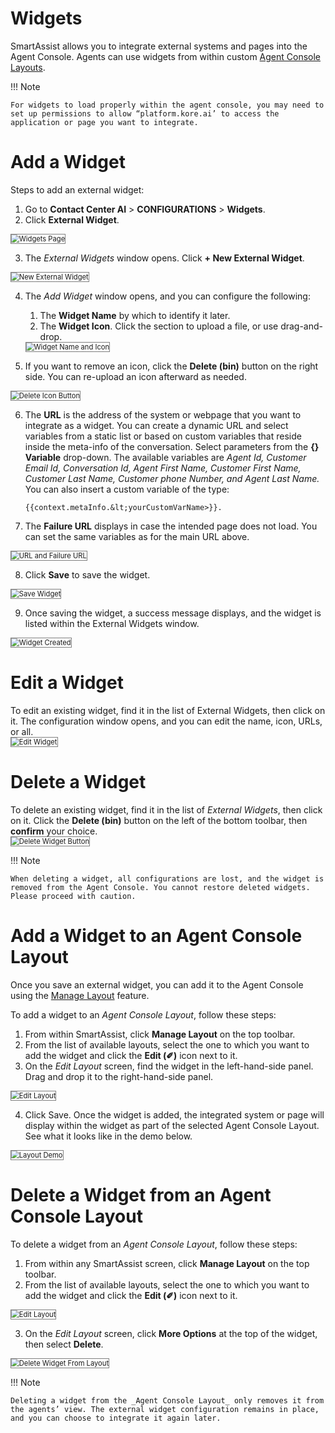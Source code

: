 # Widgets

SmartAssist allows you to integrate external systems and pages into the Agent Console. Agents can use widgets from within custom [Agent Console Layouts](../../../console/manage-layout/manage-layout.md).

!!! Note

    For widgets to load properly within the agent console, you may need to set up permissions to allow “platform.kore.ai’ to access the application or page you want to integrate. 

# Add a Widget

Steps to add an external widget:

1. Go to **Contact Center AI** > **CONFIGURATIONS** > **Widgets**.
2. Click **External Widget**.  
<img src="../images/widgets-page.png" alt="Widgets Page" title="Widgets Page" style="border: 1px solid gray; zoom:80%;">

3. The _External Widgets_ window opens. Click **+ New External Widget**.
<img src="../images/new-external-widget.png" alt="New External Widget" title="New External Widget" style="border: 1px solid gray; zoom:80%;">

4. The _Add Widget_ window opens, and you can configure the following:
    1. The **Widget Name** by which to identify it later.
    2. The **Widget Icon**. Click the section to upload a file, or use drag-and-drop.  
    <img src="../images/widget-name-and-icon.png" alt="Widget Name and Icon" title="Widget Name and Icon" style="border: 1px solid gray; zoom:80%;">

5. If you want to remove an icon, click the **Delete (bin)** button on the right side. You can re-upload an icon afterward as needed.   
<img src="../images/delete-icon-button.png" alt="Delete Icon Button" title="Delete Icon Button" style="border: 1px solid gray; zoom:80%;">

6. The **URL** is the address of the system or webpage that you want to integrate as a widget. You can create a dynamic URL and select variables from a static list or based on custom variables that reside inside the meta-info of the conversation. Select parameters from the **{} Variable** drop-down. The available variables are _Agent Id, Customer Email Id, Conversation Id, Agent First Name, Customer First Name, Customer Last Name, Customer phone Number, and Agent Last Name._ You can also insert a custom variable of the type:
    ```
    {{context.metaInfo.&lt;yourCustomVarName>}}.
    ```
7. The **Failure URL** displays in case the intended page does not load. You can set the same variables as for the main URL above.  
<img src="../images/url-and-failure-url.png" alt="URL and Failure URL" title="URL and Failure URL" style="border: 1px solid gray; zoom:80%;">

8. Click **Save** to save the widget.  
<img src="../images/save-widget-button.png" alt="Save Widget" title="Save Widget" style="border: 1px solid gray; zoom:80%;">

9. Once saving the widget, a success message displays, and the widget is listed within the External Widgets window.
<img src="../images/widget-created.png" alt="Widget Created" title="Widget Created" style="border: 1px solid gray; zoom:80%;">

# Edit a Widget

To edit an existing widget, find it in the list of External Widgets, then click on it. The configuration window opens, and you can edit the name, icon, URLs, or all.  
<img src="../images/edit-widget.png" alt="Edit Widget" title="Edit Widget" style="border: 1px solid gray; zoom:80%;">

# Delete a Widget

To delete an existing widget, find it in the list of _External Widgets_, then click on it. Click the **Delete (bin)** button on the left of the bottom toolbar, then **confirm** your choice.  
<img src="../images/deleted-widget.png" alt=" Delete Widget Button" title="Delete Widget Button" style="border: 1px solid gray; zoom:80%;">

!!! Note

    When deleting a widget, all configurations are lost, and the widget is removed from the Agent Console. You cannot restore deleted widgets. Please proceed with caution.

# Add a Widget to an Agent Console Layout

Once you save an external widget, you can add it to the Agent Console using the [Manage Layout](../../../console/manage-layout/manage-layout.md) feature.

To add a widget to an _Agent Console Layout_, follow these steps:

1. From within SmartAssist, click **Manage Layout** on the top toolbar.
2. From the list of available layouts, select the one to which you want to add the widget and click the **Edit (✐)** icon next to it.
3. On the _Edit Layout_ screen, find the widget in the left-hand-side panel. Drag and drop it to the right-hand-side panel.  
<img src="../images/edit-layout.png" alt="Edit Layout" title="Edit Layout" style="border: 1px solid gray; zoom:80%;">

4. Click Save. Once the widget is added, the integrated system or page will display within the widget as part of the selected Agent Console Layout. See what it looks like in the demo below.
<img src="../images/layout-demo.gif" alt="Layout Demo" title="Layout Demo" style="border: 1px solid gray; zoom:80%;">

# Delete a Widget from an Agent Console Layout

To delete a widget from an _Agent Console Layout_, follow these steps:

1. From within any SmartAssist screen, click **Manage Layout** on the top toolbar.
2. From the list of available layouts, select the one to which you want to add the widget and click the **Edit (✐)** icon next to it.  
<img src="../images/edit-layout.png" alt="Edit Layout" title="Edit Layout" style="border: 1px solid gray; zoom:80%;">

3. On the _Edit Layout_ screen, click **More Options** at the top of the widget, then select **Delete**.
<img src="../images/delete-widget-layout.png" alt="Delete Widget From Layout" title="Delete Widget From Layout" style="border: 1px solid gray; zoom:80%;">

!!! Note

    Deleting a widget from the _Agent Console Layout_ only removes it from the agents’ view. The external widget configuration remains in place, and you can choose to integrate it again later.